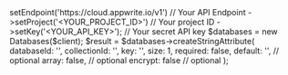 <?php

use Appwrite\Client;
use Appwrite\Services\Databases;

$client = (new Client())
    ->setEndpoint('https://cloud.appwrite.io/v1') // Your API Endpoint
    ->setProject('&lt;YOUR_PROJECT_ID&gt;') // Your project ID
    ->setKey('&lt;YOUR_API_KEY&gt;'); // Your secret API key

$databases = new Databases($client);

$result = $databases->createStringAttribute(
    databaseId: '<DATABASE_ID>',
    collectionId: '<COLLECTION_ID>',
    key: '',
    size: 1,
    required: false,
    default: '<DEFAULT>', // optional
    array: false, // optional
    encrypt: false // optional
);